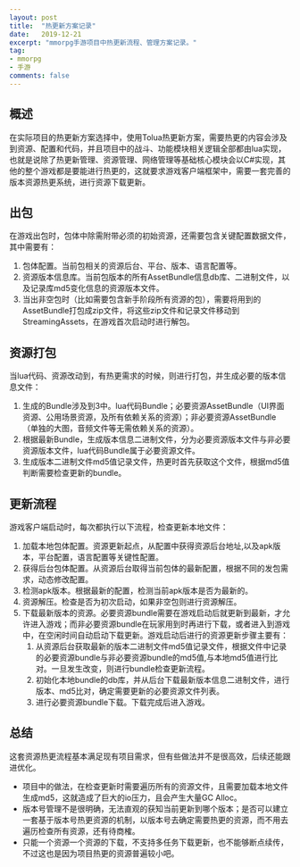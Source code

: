 ```yaml
---
layout: post
title:  "热更新方案记录"
date:   2019-12-21
excerpt: "mmorpg手游项目中热更新流程、管理方案记录。"
tag:
- mmorpg
- 手游
comments: false
---
```

## 概述

在实际项目的热更新方案选择中，使用Tolua热更新方案，需要热更的内容会涉及到资源、配置和代码，并且项目中的战斗、功能模块相关逻辑全部都由lua实现，也就是说除了热更新管理、资源管理、网络管理等基础核心模块会以C#实现，其他的整个游戏都是要能进行热更的，这就要求游戏客户端框架中，需要一套完善的版本资源热更系统，进行资源下载更新。

## 出包

在游戏出包时，包体中除需附带必须的初始资源，还需要包含关键配置数据文件，其中需要有：
1. 包体配置。当前包相关的资源后台、平台、版本、语言配置等。
2. 资源版本信息库。当前包版本的所有AssetBundle信息db库、二进制文件，以及记录库md5变化信息的资源版本文件。
3. 当出非空包时（比如需要包含新手阶段所有资源的包），需要将用到的AssetBundle打包成zip文件，将这些zip文件和记录文件移动到StreamingAssets，在游戏首次启动时进行解包。

## 资源打包

当lua代码、资源改动到，有热更需求的时候，则进行打包，并生成必要的版本信息文件：
1. 生成的Bundle涉及到3中。lua代码Bundle；必要资源AssetBundle（UI界面资源、公用场景资源，及所有依赖关系的资源）；非必要资源AssetBundle（单独的大图，音频文件等无需依赖关系的资源）。
2. 根据最新Bundle，生成版本信息二进制文件，分为必要资源版本文件与非必要资源版本文件，lua代码Bundle属于必要资源文件。
3. 生成版本二进制文件md5值记录文件，热更时首先获取这个文件，根据md5值判断需要检查更新的bundle。

## 更新流程

游戏客户端启动时，每次都执行以下流程，检查更新本地文件：  
1. 加载本地包体配置。资源更新起点，从配置中获得资源后台地址,以及apk版本，平台配置，语言配置等关键性配置。
2. 获得后台包体配置。从资源后台取得当前包体的最新配置，根据不同的发包需求，动态修改配置。
3. 检测apk版本。根据最新的配置，检测当前apk版本是否为最新的。
4. 资源解压。检查是否为初次启动，如果非空包则进行资源解压。
5. 下载最新版本的资源。必要资源bundle需要在游戏启动后就更新到最新，才允许进入游戏；而非必要资源bundle在玩家用到时再进行下载，或者进入到游戏中，在空闲时间自动启动下载更新。游戏启动后进行的资源更新步骤主要有：  
   1. 从资源后台获取最新的版本二进制文件md5值记录文件，根据文件中记录的必要资源bundle与非必要资源bundle的md5值,与本地md5值进行比对。一旦发生改变，则进行bundle检查更新流程。
   2. 初始化本地bundle的db库，并从后台下载最新版本信息二进制文件，进行版本、md5比对，确定需要更新的必要资源文件列表。
   3. 进行必要资源bundle下载。下载完成后进入游戏。
  
## 总结
这套资源热更流程基本满足现有项目需求，但有些做法并不是很高效，后续还能跟进优化。
* 项目中的做法，在检查更新时需要遍历所有的资源文件，且需要加载本地文件生成md5，这就造成了巨大的io压力，且会产生大量GC Alloc。
* 版本号管理不是很明确，无法直观的获知当前更新到哪个版本；是否可以建立一套基于版本号热更资源的机制，以版本号去确定需要热更的资源，而不用去遍历检查所有资源，还有待商榷。
* 只能一个资源一个资源的下载，不支持多任务下载更新，也不能够断点续传，不过这也是因为项目热更的资源普遍较小吧。
